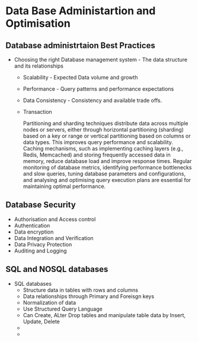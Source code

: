 # Data Base Administartion and Optimisation

## Database administrtaion Best Practices
  - Choosing the right Database management system - The data structure and its relationships
      - Scalability - Expected Data volume and growth
      - Performance - Query patterns and performance expectations
      - Data Consistency - Consistency and available trade offs.
      - Transaction

        Partitioning and sharding techniques distribute data across multiple nodes or servers, either through horizontal partitioning (sharding) based on a key or range or vertical partitioning based on columns or data types. This improves query performance and scalability. Caching mechanisms, such as implementing caching layers (e.g., Redis, Memcached) and storing frequently accessed data in memory, reduce database load and improve response times. Regular monitoring of database metrics, identifying performance bottlenecks and slow queries, tuning database parameters and configurations, and analysing and optimising query execution plans are essential for maintaining optimal performance.
## Database Security
- Authorisation and Access control
- Authentication
- Data encryption
- Data Integration and Verification
- Data Privacy Protection
- Auditing and Logging

## SQL and NOSQL databases

- SQL databases
    - Structure data in tables with rows and columns
    - Data relationships through Primary and Foreisgn keys
    - Normalization of data
    - Use Structured Query Language
    - Can Create, ALter Drop tables and manipulate table data by Insert, Update, Delete
    - 
    - 
